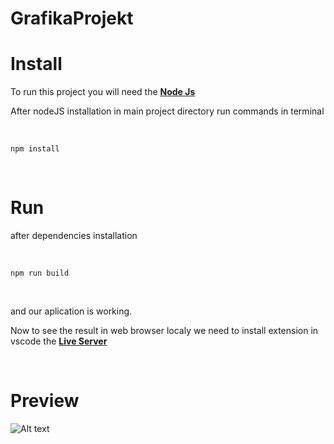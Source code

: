 # GrafikaProjekt
# Install

To run this project you will need the [**Node Js**](https://nodejs.org/download/release/v16.17.0/)

After nodeJS installation in main project directory run commands in terminal

<br>

```npm install``` 

<br>

# Run

after dependencies installation

<br>

```npm run build```

<br>

and our aplication is working. 

Now to see the result in web browser localy we need to install extension in vscode the [**Live Server**](https://marketplace.visualstudio.com/items?itemName=ritwickdey.LiveServer)

<br>

# Preview

![Alt text](demo.png?raw=true "Title")